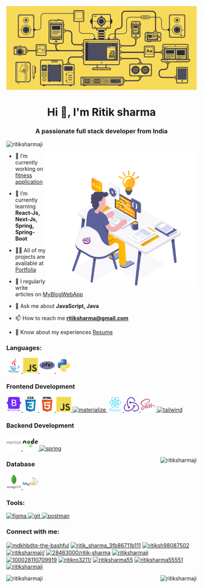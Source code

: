 ![MasterHead](./banner.gif)
<h1 align="center">Hi 👋, I'm Ritik sharma</h1>
<h3 align="center">A passionate full stack developer from India</h3>
<p align="left"> <img src="https://komarev.com/ghpvc/?username=ritiksharmaji&label=Profile%20views&color=0e75b6&style=flat" alt="ritiksharmaji" /> </p>

<img align="right" alt="Coding" width="400" padding-bottom="10" src="./github_image.gif"/>

- 🔭 I’m currently working on [fitness application](https://rkjfitness-app.vercel.app/)

- 🌱 I’m currently learning **React-Js, Next-Js, Spring, Spring-Boot**

- 👨‍💻 All of my projects are available at [Portfolia](https://www.ccbp.in/portfolio?uid=b0a03ba6-49dd-4bef-b392-1f303b62b423)

- 📝 I regularly write articles on [MyBlogWebApp](https://github.com/Ritiksharmaji)

- 💬 Ask me about **JavaScript, Java**

- 📫 How to reach me **ritiksharma@gmail.com**

- 📄 Know about my experiences [Resume](https://drive.google.com/file/d/1y8rgirQbhel_N-nj_FvA3Y8ERKr2fMjn/view)




<h3 align="left">Languages:</h3>
<p align="left"> <a href="https://www.java.com" target="_blank" rel="noreferrer"> <img src="https://raw.githubusercontent.com/devicons/devicon/master/icons/java/java-original.svg" alt="java" width="40" height="40"/> </a> <a href="https://developer.mozilla.org/en-US/docs/Web/JavaScript" target="_blank" rel="noreferrer"> <img src="https://raw.githubusercontent.com/devicons/devicon/master/icons/javascript/javascript-original.svg" alt="javascript" width="40" height="40"/> </a> <a href="https://www.php.net" target="_blank" rel="noreferrer"> <img src="https://raw.githubusercontent.com/devicons/devicon/master/icons/php/php-original.svg" alt="php" width="40" height="40"/> </a> <a href="https://www.python.org" target="_blank" rel="noreferrer"> <img src="https://raw.githubusercontent.com/devicons/devicon/master/icons/python/python-original.svg" alt="python" width="40" height="40"/> </a> </p>

<h3 align="left">Frontend Development</h3>
<p align="left"> <a href="https://getbootstrap.com" target="_blank" rel="noreferrer"> <img src="https://raw.githubusercontent.com/devicons/devicon/master/icons/bootstrap/bootstrap-plain-wordmark.svg" alt="bootstrap" width="40" height="40"/> </a> <a href="https://www.w3schools.com/css/" target="_blank" rel="noreferrer"> <img src="https://raw.githubusercontent.com/devicons/devicon/master/icons/css3/css3-original-wordmark.svg" alt="css3" width="40" height="40"/> </a> <a href="https://www.w3.org/html/" target="_blank" rel="noreferrer"> <img src="https://raw.githubusercontent.com/devicons/devicon/master/icons/html5/html5-original-wordmark.svg" alt="html5" width="40" height="40"/> </a> <a href="https://developer.mozilla.org/en-US/docs/Web/JavaScript" target="_blank" rel="noreferrer"> <img src="https://raw.githubusercontent.com/devicons/devicon/master/icons/javascript/javascript-original.svg" alt="javascript" width="40" height="40"/> </a> <a href="https://materializecss.com/" target="_blank" rel="noreferrer"> <img src="https://raw.githubusercontent.com/prplx/svg-logos/5585531d45d294869c4eaab4d7cf2e9c167710a9/svg/materialize.svg" alt="materialize" width="40" height="40"/> </a> <a href="https://reactjs.org/" target="_blank" rel="noreferrer"> <img src="https://raw.githubusercontent.com/devicons/devicon/master/icons/react/react-original-wordmark.svg" alt="react" width="40" height="40"/> </a> <a href="https://redux.js.org" target="_blank" rel="noreferrer"> <img src="https://raw.githubusercontent.com/devicons/devicon/master/icons/redux/redux-original.svg" alt="redux" width="40" height="40"/> </a> <a href="https://sass-lang.com" target="_blank" rel="noreferrer"> <img src="https://raw.githubusercontent.com/devicons/devicon/master/icons/sass/sass-original.svg" alt="sass" width="40" height="40"/> </a> <a href="https://tailwindcss.com/" target="_blank" rel="noreferrer"> <img src="https://www.vectorlogo.zone/logos/tailwindcss/tailwindcss-icon.svg" alt="tailwind" width="40" height="40"/> </a> </p>

<h3 align="left">Backend Development</h3>
<p align="left"> <a href="https://expressjs.com" target="_blank" rel="noreferrer"> <img src="https://raw.githubusercontent.com/devicons/devicon/master/icons/express/express-original-wordmark.svg" alt="express" width="40" height="40"/> </a> <a href="https://nodejs.org" target="_blank" rel="noreferrer"> <img src="https://raw.githubusercontent.com/devicons/devicon/master/icons/nodejs/nodejs-original-wordmark.svg" alt="nodejs" width="40" height="40"/> </a> <a href="https://spring.io/" target="_blank" rel="noreferrer"> <img src="https://www.vectorlogo.zone/logos/springio/springio-icon.svg" alt="spring" width="40" height="40"/> </a> </p>

<p align="right"><img align="right" src="https://github-readme-stats.vercel.app/api/top-langs?username=ritiksharmaji&show_icons=true&locale=en&layout=compact" alt="ritiksharmaji" /></p>

<h3 align="left">Database</h3>
<p align="left"> <a href="https://www.mongodb.com/" target="_blank" rel="noreferrer"> <img src="https://raw.githubusercontent.com/devicons/devicon/master/icons/mongodb/mongodb-original-wordmark.svg" alt="mongodb" width="40" height="40"/> </a> <a href="https://www.mysql.com/" target="_blank" rel="noreferrer"> <img src="https://raw.githubusercontent.com/devicons/devicon/master/icons/mysql/mysql-original-wordmark.svg" alt="mysql" width="40" height="40"/> </a> </p>

<h3 align="left">Tools:</h3>
<p align="left"> <a href="https://www.figma.com/" target="_blank" rel="noreferrer"> <img src="https://www.vectorlogo.zone/logos/figma/figma-icon.svg" alt="figma" width="40" height="40"/> </a> <a href="https://git-scm.com/" target="_blank" rel="noreferrer"> <img src="https://www.vectorlogo.zone/logos/git-scm/git-scm-icon.svg" alt="git" width="40" height="40"/> </a> <a href="https://postman.com" target="_blank" rel="noreferrer"> <img src="https://www.vectorlogo.zone/logos/getpostman/getpostman-icon.svg" alt="postman" width="40" height="40"/> </a> </p>






<h3 align="left">Connect with me:</h3>
<p align="left">
<a href="https://codepen.io/mdkhbdtq-the-bashful" target="blank"><img align="center" src="https://raw.githubusercontent.com/rahuldkjain/github-profile-readme-generator/master/src/images/icons/Social/codepen.svg" alt="mdkhbdtq-the-bashful" height="30" width="40" /></a>
<a href="https://dev.to/ritik_sharma_3fb86711b111" target="blank"><img align="center" src="https://raw.githubusercontent.com/rahuldkjain/github-profile-readme-generator/master/src/images/icons/Social/devto.svg" alt="ritik_sharma_3fb86711b111" height="30" width="40" /></a>
<a href="https://twitter.com/ritiksh98087502" target="blank"><img align="center" src="https://raw.githubusercontent.com/rahuldkjain/github-profile-readme-generator/master/src/images/icons/Social/twitter.svg" alt="ritiksh98087502" height="30" width="40" /></a>
<a href="https://linkedin.com/in/ritiksharmaji/" target="blank"><img align="center" src="https://raw.githubusercontent.com/rahuldkjain/github-profile-readme-generator/master/src/images/icons/Social/linked-in-alt.svg" alt="ritiksharmaji/" height="30" width="40" /></a>
<a href="https://stackoverflow.com/users/28463000/ritik-sharma" target="blank"><img align="center" src="https://raw.githubusercontent.com/rahuldkjain/github-profile-readme-generator/master/src/images/icons/Social/stack-overflow.svg" alt="28463000/ritik-sharma" height="30" width="40" /></a>
<a href="https://codesandbox.com/ritiksharmaji" target="blank"><img align="center" src="https://raw.githubusercontent.com/rahuldkjain/github-profile-readme-generator/master/src/images/icons/Social/codesandbox.svg" alt="ritiksharmaji" height="30" width="40" /></a>
<a href="https://fb.com/100028110709919" target="blank"><img align="center" src="https://raw.githubusercontent.com/rahuldkjain/github-profile-readme-generator/master/src/images/icons/Social/facebook.svg" alt="100028110709919" height="30" width="40" /></a>
<a href="https://instagram.com/ritikro3211/" target="blank"><img align="center" src="https://raw.githubusercontent.com/rahuldkjain/github-profile-readme-generator/master/src/images/icons/Social/instagram.svg" alt="ritikro3211/" height="30" width="40" /></a>
<a href="https://www.codechef.com/users/ritiksharma55" target="blank"><img align="center" src="https://cdn.jsdelivr.net/npm/simple-icons@3.1.0/icons/codechef.svg" alt="ritiksharma55" height="30" width="40" /></a>
<a href="https://www.hackerrank.com/ritiksharma55551" target="blank"><img align="center" src="https://raw.githubusercontent.com/rahuldkjain/github-profile-readme-generator/master/src/images/icons/Social/hackerrank.svg" alt="ritiksharma55551" height="30" width="40" /></a>
<a href="https://www.topcoder.com/members/ritiksharmaji" target="blank"><img align="center" src="https://raw.githubusercontent.com/rahuldkjain/github-profile-readme-generator/master/src/images/icons/Social/topcoder.svg" alt="ritiksharmaji" height="30" width="40" /></a>
</p>

<p><img align="left" src="https://github-readme-stats.vercel.app/api?username=ritiksharmaji&show_icons=true&locale=en" alt="ritiksharmaji" /></p>

<p><img align="right" src="https://github-readme-streak-stats.herokuapp.com/?user=ritiksharmaji&" alt="ritiksharmaji" /></p>

